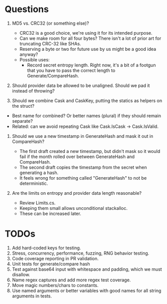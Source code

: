 # Questions
1. MD5 vs. CRC32 (or something else)?
   - CRC32 is a good choice, we're using it for its intended purpose.
   - Can we make room for all four bytes? There isn't a lot of prior art for truncating CRC-32 like SHAs.
   - Reserving a byte or two for future use by us might be a good idea anyway?
   - Possible uses:
     - Record secret entropy length. Right now, it's a bit of a footgun that you have to pass the correct length to Generate/CompareHash.

1. Should provider data be allowed to be unaligned. Should we pad it instead of throwing?

1. Should we combine Cask and CaskKey, putting the statics as helpers on the struct?
  - Best name for combined? Or better names (plural) if they should remain separate?
  - Related: can we avoid repeating Cask like Cask.IsCask -> Cask.IsValid.

1. Should we use a new timestamp in GenerateHash and mask it out in CompareHash?
   - The first draft created a new timestamp, but didn't mask so it would fail if the month rolled over between GenerateHash and CompareHash.
   - The second draft copies the timestamp from the secret when generating a hash.
   - It feels wrong for something called "GenerateHash" to not be deterministic.

1. Are the limits on entropy and provider data length reasonable? 
   - Review Limits.cs.
   - Keeping them small allows unconditional stackalloc.
   - These can be increased later.

# TODOs
1. Add hard-coded keys for testing.
1. Stress, concurrency, performance, fuzzing, RNG behavior testing.
1. Code coverage reporting in PR validation.
1. Unit tests for generate/compare hash
1. Test against base64 input with whitespace and padding, which we must disallow.
1. Name regex captures and add more regex test coverage.
1. Move magic numbers/chars to constants.
1. Use named arguments or better variables with good names for all string arguments in tests.